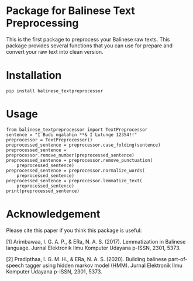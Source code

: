 # Package for Balinese Text Preprocessing

This is the first package to preprocess your Balinese raw texts. This package provides several functions that you can use for prepare and convert your raw text into clean version.

# Installation

`pip install balinese_textpreprocessor`

# Usage

```
from balinese_textpreprocessor import TextPreprocessor
sentence = "I Budi ngalahin **& I Lutunge 12354!!"
preprocessor = TextPreprocessor()
preprocessed_sentence = preprocessor.case_folding(sentence)
preprocessed_sentence = preprocessor.remove_number(preprocessed_sentence)
preprocessed_sentence = preprocessor.remove_punctuation(
    preprocessed_sentence)
preprocessed_sentence = preprocessor.normalize_words(
    preprocessed_sentence)
preprocessed_sentence = preprocessor.lemmatize_text(
    preprocessed_sentence)
print(preprocessed_sentence)
```

# Acknowledgement

Please cite this paper if you think this package is useful:

[1] Arimbawaa, I. G. A. P., & ERa, N. A. S. (2017). Lemmatization in Balinese language. Jurnal Elektronik Ilmu Komputer Udayana p-ISSN, 2301, 5373.

[2] Pradipthaa, I. G. M. H., & ERa, N. A. S. (2020). Building balinese part-of-speech tagger using hidden markov model (HMM). Jurnal Elektronik Ilmu Komputer Udayana p-ISSN, 2301, 5373.
